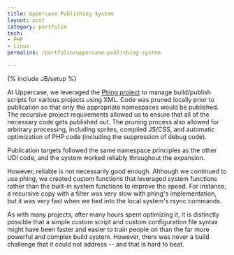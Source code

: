 ```yaml
---
title: Uppercase Publishing System
layout: post
category: portfolio
tech:
- PHP
- Linux
permalink: /portfolio/uppercase-publishing-system

---
```

{% include JB/setup %}
<div id="node-141" class="node node-portfolio node-promoted">
  <div class="content clearfix">
    <div class="field field-name-body field-type-text-with-summary field-label-hidden"><div class="field-items"><div class="field-item even"><p>At Uppercase, we leveraged the <a href="http://www.phing.info/">Phing project</a> to manage build/publish scripts for various projects using XML. Code was pruned locally prior to publication so that only the appropriate namespaces would be published. The recursive project requirements allowed us to ensure that all of the necessary code gets published out. The pruning process also allowed for arbitrary processing, including sprites, compiled JS/CSS, and automatic optimization of PHP code (including the suppression of debug code).</p>
<!--break-->
<p>Publication targets followed the same namespace principles as the other UDI code, and the system worked reliably throughout the expansion.</p>
<p>However, reliable is not necessarily good enough. Although we continued to use phing, we created custom functions that leveraged system functions rather than the built-in system functions to improve the speed. For instance, a recursive copy with a filter was very slow with phing's implementation, but it was very fast when we tied into the local system's rsync commands.</p>
<p>As with many projects, after many hours spent optimizing it, it is distinctly possible that a simple custom script and custom configuration file syntax might have been faster and easier to train people on than the far more powerful and complex build system. However, there was never a build challenge that it could not address -- and that is hard to beat.</p>
</div></div></div>  </div>
</div>
